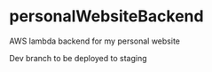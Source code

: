 # personalWebsiteBackend
AWS lambda backend for my personal website

Dev branch to be deployed to staging
